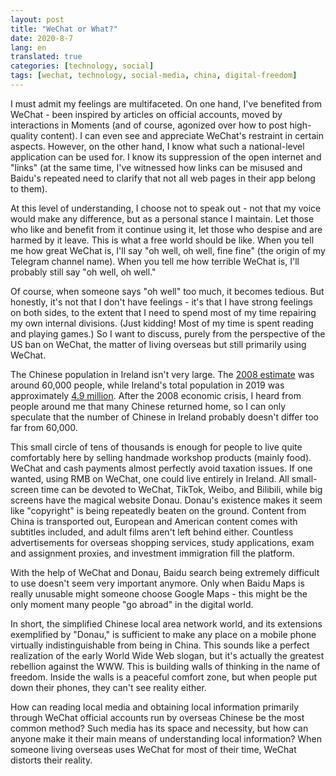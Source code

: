 ```yaml
---
layout: post
title: "WeChat or What?"
date: 2020-8-7
lang: en
translated: true
categories: [technology, social]
tags: [wechat, technology, social-media, china, digital-freedom]
---
```


I must admit my feelings are multifaceted. On one hand, I've benefited from WeChat - been inspired by articles on official accounts, moved by interactions in Moments (and of course, agonized over how to post high-quality content). I can even see and appreciate WeChat's restraint in certain aspects. However, on the other hand, I know what such a national-level application can be used for. I know its suppression of the open internet and "links" (at the same time, I've witnessed how links can be misused and Baidu's repeated need to clarify that not all web pages in their app belong to them).

At this level of understanding, I choose not to speak out - not that my voice would make any difference, but as a personal stance I maintain. Let those who like and benefit from it continue using it, let those who despise and are harmed by it leave. This is what a free world should be like. When you tell me how great WeChat is, I'll say "oh well, oh well, fine fine" (the origin of my Telegram channel name). When you tell me how terrible WeChat is, I'll probably still say "oh well, oh well."

Of course, when someone says "oh well" too much, it becomes tedious. But honestly, it's not that I don't have feelings - it's that I have strong feelings on both sides, to the extent that I need to spend most of my time repairing my own internal divisions. (Just kidding! Most of my time is spent reading and playing games.) So I want to discuss, purely from the perspective of the US ban on WeChat, the matter of living overseas but still primarily using WeChat.

The Chinese population in Ireland isn't very large. The [2008 estimate](https://www.hse.ie/eng/services/publications/socialinclusion/interculturalguide/chinese/profile.html) was around 60,000 people, while Ireland's total population in 2019 was approximately [4.9 million](https://www.worldometers.info/world-population/ireland-population/). After the 2008 economic crisis, I heard from people around me that many Chinese returned home, so I can only speculate that the number of Chinese in Ireland probably doesn't differ too far from 60,000.

This small circle of tens of thousands is enough for people to live quite comfortably here by selling handmade workshop products (mainly food). WeChat and cash payments almost perfectly avoid taxation issues. If one wanted, using RMB on WeChat, one could live entirely in Ireland. All small-screen time can be devoted to WeChat, TikTok, Weibo, and Bilibili, while big screens have the magical website Donau. Donau's existence makes it seem like "copyright" is being repeatedly beaten on the ground. Content from China is transported out, European and American content comes with subtitles included, and adult films aren't left behind either. Countless advertisements for overseas shopping services, study applications, exam and assignment proxies, and investment immigration fill the platform.

With the help of WeChat and Donau, Baidu search being extremely difficult to use doesn't seem very important anymore. Only when Baidu Maps is really unusable might someone choose Google Maps - this might be the only moment many people "go abroad" in the digital world.

In short, the simplified Chinese local area network world, and its extensions exemplified by "Donau," is sufficient to make any place on a mobile phone virtually indistinguishable from being in China. This sounds like a perfect realization of the early World Wide Web slogan, but it's actually the greatest rebellion against the WWW. This is building walls of thinking in the name of freedom. Inside the walls is a peaceful comfort zone, but when people put down their phones, they can't see reality either.

How can reading local media and obtaining local information primarily through WeChat official accounts run by overseas Chinese be the most common method? Such media has its space and necessity, but how can anyone make it their main means of understanding local information? When someone living overseas uses WeChat for most of their time, WeChat distorts their reality.